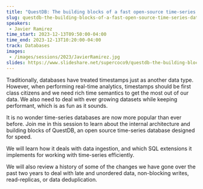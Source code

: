 ```yaml
---
title: "QuestDB: The building blocks of a fast open-source time-series database"
slug: questdb-the-building-blocks-of-a-fast-open-source-time-series-database
speakers:
 - Javier Ramirez
time_start: 2023-12-13T09:50:00-04:00
time_end: 2023-12-13T10:20:00-04:00
track: Databases
images:
 - /images/sessions/2023/JavierRamirez.jpg
slides: https://www.slideshare.net/supercoco9/questdb-the-building-blocks-of-a-fast-opensource-timeseries-database 
---
```


Traditionally, databases have treated timestamps just as another data type. However, when performing real-time analytics, timestamps should be first class citizens and we need rich time semantics to get the most out of our data. We also need to deal with ever growing datasets while keeping performant, which is as fun as it sounds.
 
It is no wonder time-series databases are now more popular than ever before. Join me in this session to learn about the internal architecture and building blocks of QuestDB, an open source time-series database designed for speed. 
 
We will learn how it deals with data ingestion, and which SQL extensions it implements for working with time-series efficiently.
 
We will also review a history of some of the changes we have gone over the past two years to deal with late and unordered data, non-blocking writes, read-replicas, or data deduplication.